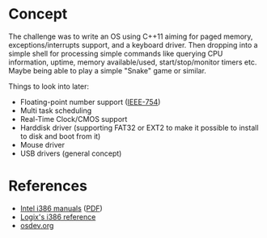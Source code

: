 # Concept

The challenge was to write an OS using C++11 aiming for paged memory, exceptions/interrupts support, and a keyboard driver. Then dropping into a simple shell for processing simple commands like querying CPU information, uptime, memory available/used, start/stop/monitor timers etc. Maybe being able to play a simple "Snake" game or similar.

Things to look into later:
* Floating-point number support ([IEEE-754](https://en.wikipedia.org/wiki/IEEE_754-1985))
* Multi task scheduling
* Real-Time Clock/CMOS support
* Harddisk driver (supporting FAT32 or EXT2 to make it possible to install to disk and boot from it)
* Mouse driver
* USB drivers (general concept)

# References
* [Intel i386 manuals](http://www.intel.com/content/www/us/en/processors/architectures-software-developer-manuals.html) ([PDF](http://www.intel.com/content/dam/www/public/us/en/documents/manuals/64-ia-32-architectures-software-developer-manual-325462.pdf))
* [Logix's i386 reference](http://www.logix.cz/michal/doc/i386/)
* [osdev.org](http://wiki.osdev.org/Main_Page)
